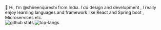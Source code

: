 👋 Hi, I’m @shireenqureshi from India. I do design and development , I really enjoy learning languages  and framework like React  and Spring boot , Microservices etc.  
![github stats](https://github-readme-stats.vercel.app/api?username=shinuqureshi&show_icons=false&theme=radical)
![top-langs](https://github-readme-stats.vercel.app/api/top-langs?username=shinuqureshi&show_icons=false&theme=radical)
